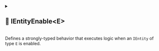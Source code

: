 
<details>
  <summary>
    <h2 id="entity-enable-t"> 🧩 IEntityEnable&lt;E&gt;</h2>
    <br>Defines a strongly-typed behavior that executes logic when an <code>IEntity</code> of type <code>E</code> is enabled.
  </summary>

<br>

```csharp
public interface IEntityEnable<in E> : IEntityEnable where E : IEntity
```

- **Description:** Provides a strongly-typed version of `IEntityEnable` for handling enable logic for a specific `IEntity` type.
- **Type Parameter:** `E` – The concrete entity type this behavior is associated with.
- **Inherits:** [IEntityEnable](#entity-enable)
- **Remarks:** Automatically invoked by `IEntity.Enable` when the behavior is registered on an entity of type `E`.

---

## 🏹 Methods

#### `Enable(E)`

```csharp
public void Enable(E entity);
```

- **Description:** Called when the typed entity is enabled.
- **Parameter:** `entity` – The entity instance of type `E`.
- **Remarks:** Implements the base `IEntityEnable.Enable(IEntity)` explicitly by casting the `IEntity` to type `E`.

---

### 🗂 Example of Usage

Enable a `Renderer` for a unit entity

```csharp
public class UnitEntity : Entity
{
}
```

```csharp
public class EnableRendererBehaviour : IEntityEnable<UnitEntity>
{
    public void Enable(UnitEntity entity)
    {
        var renderer = entity.GetValue<Renderer>("Renderer");
        renderer.enabled = true;
    }
}
```

> Note: Uses the strongly-typed `UnitEntity`, so no casting from `IEntity` is required.

</details>
